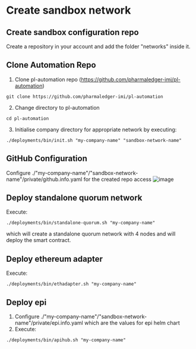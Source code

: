 # Create sandbox network

## Create sandbox configuration repo
Create a repository in your account and add the folder "networks" inside it.

## Clone Automation Repo
1. Clone pl-automation repo (https://github.com/pharmaledger-imi/pl-automation)
```shell
git clone https://github.com/pharmaledger-imi/pl-automation
```
2. Change directory to pl-automation
```shell
cd pl-automation
```
3. Initialise company directory for appropriate network by executing:
```shell
./deployments/bin/init.sh "my-company-name" "sandbox-network-name" 
```
## GitHub Configuration
Configure ./"my-company-name"/"sandbox-network-name"/private/github.info.yaml for the created repo access
![image](https://user-images.githubusercontent.com/35995331/203970385-a49da4e1-b9d6-41ec-8d5d-4922db99df11.png)

## Deploy standalone quorum network
Execute:
```shell
./deployments/bin/standalone-quorum.sh "my-company-name" 
```
which will create a standalone quorum network with 4 nodes and will deploy the smart contract.
## Deploy ethereum adapter
Execute:
```shell
./deployments/bin/ethadapter.sh "my-company-name" 
```
## Deploy epi
1. Configure ./"my-company-name"/"sandbox-network-name"/private/epi.info.yaml which are the values for epi helm chart
2. Execute:
```shell
./deployments/bin/apihub.sh "my-company-name" 
```
